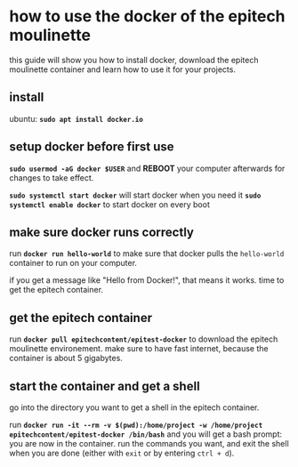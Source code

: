 # how to use the docker of the epitech moulinette

this guide will show you how to install docker, download the epitech moulinette container and learn how to use it for your projects.

## install

ubuntu: __`sudo apt install docker.io`__

## setup docker before first use

__`sudo usermod -aG docker $USER`__ and __REBOOT__ your computer afterwards for changes to take effect.

__`sudo systemctl start docker`__ will start docker when you need it
__`sudo systemctl enable docker`__ to start docker on every boot

## make sure docker runs correctly

run __`docker run hello-world`__ to make sure that docker pulls the `hello-world` container to run on your computer.

if you get a message like "Hello from Docker!", that means it works. time to get the epitech container.

## get the epitech container

run __`docker pull epitechcontent/epitest-docker`__ to download the epitech moulinette environement. make sure to have fast internet, because the container is about 5 gigabytes.

## start the container and get a shell

go into the directory you want to get a shell in the epitech container.

run __`docker run -it --rm -v $(pwd):/home/project -w /home/project epitechcontent/epitest-docker /bin/bash`__ and you will get a bash prompt: you are now in the container. run the commands you want, and exit the shell when you are done (either with `exit` or by entering `ctrl + d`).
